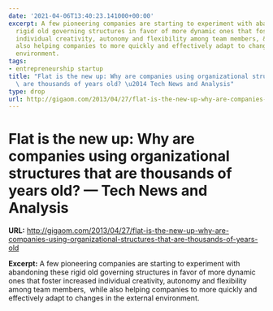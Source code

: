 ```yaml
---
date: '2021-04-06T13:40:23.141000+00:00'
excerpt: A few pioneering companies are starting to experiment with abandoning these
  rigid old governing structures in favor of more dynamic ones that foster increased
  individual creativity, autonomy and flexibility among team members, &nbsp;while
  also helping companies to more quickly and effectively adapt to changes in the external
  environment.
tags:
- entrepreneurship startup
title: "Flat is the new up: Why are companies using organizational structures that\
  \ are thousands of years old? \u2014 Tech News and Analysis"
type: drop
url: http://gigaom.com/2013/04/27/flat-is-the-new-up-why-are-companies-using-organizational-structures-that-are-thousands-of-years-old
---
```


# Flat is the new up: Why are companies using organizational structures that are thousands of years old? — Tech News and Analysis

**URL:** http://gigaom.com/2013/04/27/flat-is-the-new-up-why-are-companies-using-organizational-structures-that-are-thousands-of-years-old

**Excerpt:** A few pioneering companies are starting to experiment with abandoning these rigid old governing structures in favor of more dynamic ones that foster increased individual creativity, autonomy and flexibility among team members, &nbsp;while also helping companies to more quickly and effectively adapt to changes in the external environment.
